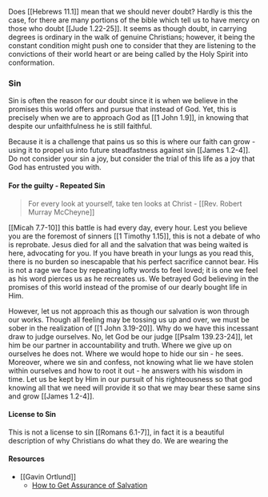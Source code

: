 Does [[Hebrews 11.1]] mean that we should never doubt? Hardly is this the case, for there are many portions of the bible which tell us to have mercy on those who doubt [[Jude 1.22-25]]. It seems as though doubt, in carrying degrees is ordinary in the walk of genuine Christians; however, it being the constant condition might push one to consider that they are listening to the convictions of their world heart or are being called by the Holy Spirit into conformation.

### Sin
Sin is often the reason for our doubt since it is when we believe in the promises this world offers and pursue that instead of God. Yet, this is precisely when we are to approach God as [[1 John 1.9]], in knowing that despite our unfaithfulness he is still faithful. 

Because it is a challenge that pains us so this is where our faith can grow - using it to propel us into future steadfastness against sin [[James 1.2-4]]. Do not consider your sin a joy, but consider the trial of this life as a joy that God has entrusted you with.

#### For the guilty - Repeated Sin
> For every look at yourself, take ten looks at Christ - [[Rev. Robert Murray McCheyne]]

[[Micah 7.7-10]] this battle is had every day, every hour. Lest you believe you are the foremost of sinners [[1 Timothy 1.15]], this is not a debate of who is reprobate. Jesus died for all and the salvation that was being waited is here, advocating for you. If you have breath in your lungs as you read this, there is no burden so inescapable that his perfect sacrifice cannot bear. His is not a rage we face by repeating lofty words to feel loved; it is one we feel as his word pierces us as he recreates us. We betrayed God believing in the promises of this world instead of the promise of our dearly bought life in Him. 

However, let us not approach this as though our salvation is won through our works. Though all feeling may be tossing us up and over, we must be sober in the realization of [[1 John 3.19-20]]. Why do we have this incessant draw to judge ourselves. No, let God be our judge [[Psalm 139.23-24]], let him be our partner in accountability and truth. Where we give up on ourselves he does not. Where we would hope to hide our sin - he sees. Moreover, where we sin and confess, not knowing what lie we have stolen within ourselves and how to root it out - he answers with his wisdom in time. Let us be kept by Him in our pursuit of his righteousness so that god knowing all that we need will provide it so that we may bear these same sins and grow [[James 1.2-4]].

#### License to Sin
This is not a license to sin [[Romans 6.1-7]], in fact it is a beautiful description of why Christians do what they do. We are wearing the 


#### Resources
* [[Gavin Ortlund]]
	* [How to Get Assurance of Salvation](https://www.youtube.com/watch?v=5KV3xmPo5iE&ab_channel=TruthUnites)